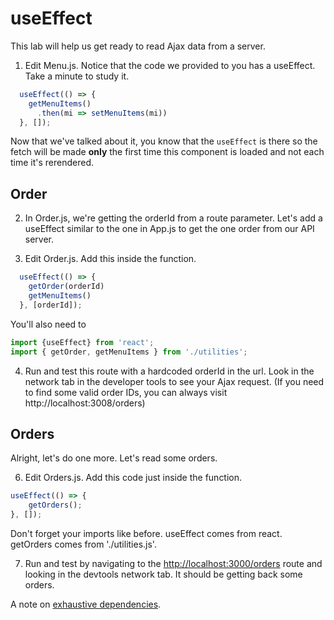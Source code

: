 # useEffect
<!-- Time: 15 min -->
This lab will help us get ready to read Ajax data from a server.

1. Edit Menu.js. Notice that the code we provided to you has a useEffect. Take a minute to study it.
```JavaScript
  useEffect(() => {
    getMenuItems()
      .then(mi => setMenuItems(mi))
  }, []);
```
Now that we've talked about it, you know that the `useEffect` is there so the fetch will be made __only__ the first time this component is loaded and not each time it's rerendered. 
 
## Order
2. In Order.js, we're getting the orderId from a route parameter. Let's add a useEffect similar to the one in App.js to get the one order from our API server.

3. Edit Order.js. Add this inside the function.
```JavaScript
  useEffect(() => {
    getOrder(orderId)
    getMenuItems()
  }, [orderId]);
```
You'll also need to
```JavaScript
import {useEffect} from 'react';
import { getOrder, getMenuItems } from './utilities';
```

4. Run and test this route with a hardcoded orderId in the url. Look in the network tab in the developer tools to see your Ajax request. (If you need to find some valid order IDs, you can always visit http://localhost:3008/orders)

## Orders
Alright, let's do one more. Let's read some orders.

6. Edit Orders.js. Add this code just inside the function.
```JavaScript
useEffect(() => {
    getOrders();
}, []);
```
Don't forget your imports like before. useEffect comes from react. getOrders comes from './utilities.js'.

7. Run and test by navigating to the [http://localhost:3000/orders](http://localhost:3000/orders) route and looking in the devtools network tab. It should be getting back some orders.


A note on [exhaustive dependencies](/cheatsheet.md/exhaustive-dependencies).